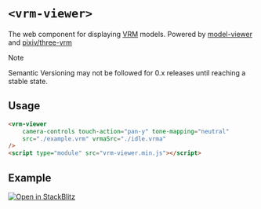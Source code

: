# `<vrm-viewer>`

The <vrm-viewer /> web component for displaying [VRM](https://vrm.dev/en/) models. Powered by [model-viewer](https://modelviewer.dev/) and [pixiv/three-vrm](https://github.com/pixiv/three-vrm)

> [!NOTE]
> Semantic Versioning may not be followed for 0.x releases until reaching a stable state.

## Usage

```html
<vrm-viewer 
    camera-controls touch-action="pan-y" tone-mapping="neutral"
    src="./example.vrm" vrmaSrc="./idle.vrma"
/>
<script type="module" src="vrm-viewer.min.js"></script>
```

## Example

[![Open in StackBlitz](https://developer.stackblitz.com/img/open_in_stackblitz.svg)](https://stackblitz.com/github/yue4u/libvrm/examples)